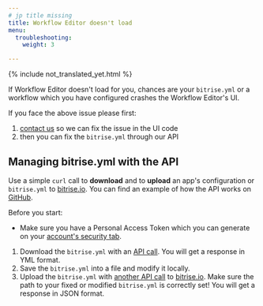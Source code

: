```yaml
---
# jp title missing
title: Workflow Editor doesn't load
menu:
  troubleshooting:
    weight: 3

---
```


{% include not_translated_yet.html %}

If Workflow Editor doesn't load for you, chances are your `bitrise.yml` or a workflow which you have configured crashes the Workflow Editor's UI.

If you face the above issue please first:

1. [contact us](https://www.bitrise.io/contact) so we can fix the issue in the UI code
2. then you can fix the `bitrise.yml` through our API

## Managing bitrise.yml with the API

Use a simple `curl` call to **download** and to **upload** an app's configuration or `bitrise.yml` to [bitrise.io](https://www.bitrise.io). You can find an example of how the API works on [GitHub](https://github.com/bitrise-io/bitrise/blob/master/_examples/experimentals/upload_download_bitrise_io/bitrise.yml).

Before you start:

* Make sure you have a Personal Access Token which you can generate on your [account's security tab](https://www.bitrise.io/me/profile#/security).

1. Download the `bitrise.yml` with an [API call](/api/v0.1/#get-appsapp-slugbitriseyml). You will get a response in YML format.
2. Save the `bitrise.yml` into a file and modify it locally.
3. Upload the `bitrise.yml` with [another API call](/api/v0.1/#post-appsapp-slugbitriseyml) to [bitrise.io](https://www.bitrise.io). Make sure the path to your fixed or modified `bitrise.yml` is correctly set! You will get a response in JSON format.
